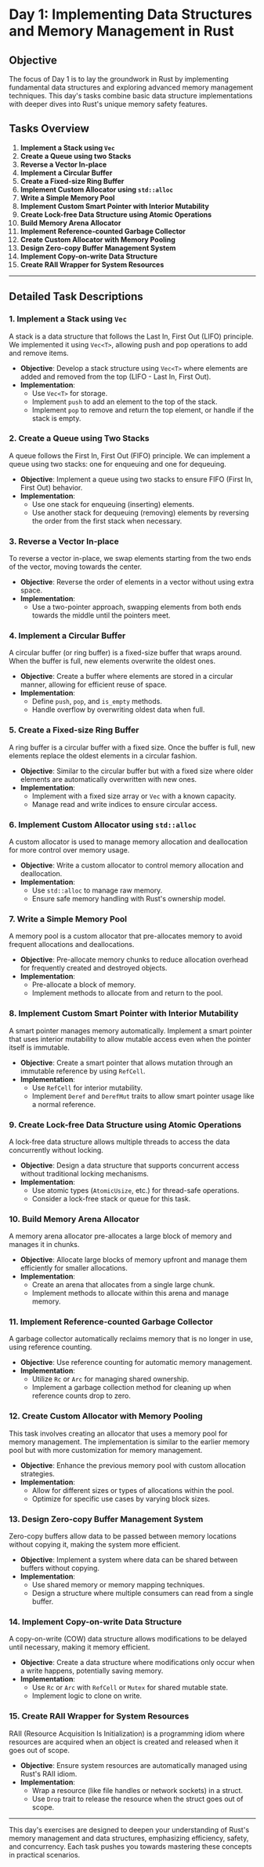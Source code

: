 # Day 1: Implementing Data Structures and Memory Management in Rust

## Objective

The focus of Day 1 is to lay the groundwork in Rust by implementing fundamental data structures and exploring advanced memory management techniques. This day's tasks combine basic data structure implementations with deeper dives into Rust's unique memory safety features.

## Tasks Overview

1. **Implement a Stack using `Vec`**
2. **Create a Queue using two Stacks**
3. **Reverse a Vector In-place**
4. **Implement a Circular Buffer**
5. **Create a Fixed-size Ring Buffer**
6. **Implement Custom Allocator using `std::alloc`**
7. **Write a Simple Memory Pool**
8. **Implement Custom Smart Pointer with Interior Mutability**
9. **Create Lock-free Data Structure using Atomic Operations**
10. **Build Memory Arena Allocator**
11. **Implement Reference-counted Garbage Collector**
12. **Create Custom Allocator with Memory Pooling**
13. **Design Zero-copy Buffer Management System**
14. **Implement Copy-on-write Data Structure**
15. **Create RAII Wrapper for System Resources**

---

## Detailed Task Descriptions

### 1. Implement a Stack using `Vec`

A stack is a data structure that follows the Last In, First Out (LIFO) principle. We implemented it using `Vec<T>`, allowing push and pop operations to add and remove items.

- **Objective**: Develop a stack structure using `Vec<T>` where elements are added and removed from the top (LIFO - Last In, First Out).
- **Implementation**:
  - Use `Vec<T>` for storage.
  - Implement `push` to add an element to the top of the stack.
  - Implement `pop` to remove and return the top element, or handle if the stack is empty.

### 2. Create a Queue using Two Stacks

A queue follows the First In, First Out (FIFO) principle. We can implement a queue using two stacks: one for enqueuing and one for dequeuing.

- **Objective**: Implement a queue using two stacks to ensure FIFO (First In, First Out) behavior.
- **Implementation**:
  - Use one stack for enqueuing (inserting) elements.
  - Use another stack for dequeuing (removing) elements by reversing the order from the first stack when necessary.

### 3. Reverse a Vector In-place

To reverse a vector in-place, we swap elements starting from the two ends of the vector, moving towards the center.

- **Objective**: Reverse the order of elements in a vector without using extra space.
- **Implementation**:
  - Use a two-pointer approach, swapping elements from both ends towards the middle until the pointers meet.

### 4. Implement a Circular Buffer

A circular buffer (or ring buffer) is a fixed-size buffer that wraps around. When the buffer is full, new elements overwrite the oldest ones.

- **Objective**: Create a buffer where elements are stored in a circular manner, allowing for efficient reuse of space.
- **Implementation**:
  - Define `push`, `pop`, and `is_empty` methods.
  - Handle overflow by overwriting oldest data when full.

### 5. Create a Fixed-size Ring Buffer

A ring buffer is a circular buffer with a fixed size. Once the buffer is full, new elements replace the oldest elements in a circular fashion.

- **Objective**: Similar to the circular buffer but with a fixed size where older elements are automatically overwritten with new ones.
- **Implementation**:
  - Implement with a fixed size array or `Vec` with a known capacity.
  - Manage read and write indices to ensure circular access.

### 6. Implement Custom Allocator using `std::alloc`

A custom allocator is used to manage memory allocation and deallocation for more control over memory usage.

- **Objective**: Write a custom allocator to control memory allocation and deallocation.
- **Implementation**:
  - Use `std::alloc` to manage raw memory.
  - Ensure safe memory handling with Rust's ownership model.

### 7. Write a Simple Memory Pool

A memory pool is a custom allocator that pre-allocates memory to avoid frequent allocations and deallocations.

- **Objective**: Pre-allocate memory chunks to reduce allocation overhead for frequently created and destroyed objects.
- **Implementation**:
  - Pre-allocate a block of memory.
  - Implement methods to allocate from and return to the pool.

### 8. Implement Custom Smart Pointer with Interior Mutability

A smart pointer manages memory automatically. Implement a smart pointer that uses interior mutability to allow mutable access even when the pointer itself is immutable.

- **Objective**: Create a smart pointer that allows mutation through an immutable reference by using `RefCell`.
- **Implementation**:
  - Use `RefCell` for interior mutability.
  - Implement `Deref` and `DerefMut` traits to allow smart pointer usage like a normal reference.

### 9. Create Lock-free Data Structure using Atomic Operations

A lock-free data structure allows multiple threads to access the data concurrently without locking.

- **Objective**: Design a data structure that supports concurrent access without traditional locking mechanisms.
- **Implementation**:
  - Use atomic types (`AtomicUsize`, etc.) for thread-safe operations.
  - Consider a lock-free stack or queue for this task.

### 10. Build Memory Arena Allocator

A memory arena allocator pre-allocates a large block of memory and manages it in chunks.

- **Objective**: Allocate large blocks of memory upfront and manage them efficiently for smaller allocations.
- **Implementation**:
  - Create an arena that allocates from a single large chunk.
  - Implement methods to allocate within this arena and manage memory.

### 11. Implement Reference-counted Garbage Collector

A garbage collector automatically reclaims memory that is no longer in use, using reference counting.

- **Objective**: Use reference counting for automatic memory management.
- **Implementation**:
  - Utilize `Rc` or `Arc` for managing shared ownership.
  - Implement a garbage collection method for cleaning up when reference counts drop to zero.

### 12. Create Custom Allocator with Memory Pooling

This task involves creating an allocator that uses a memory pool for memory management. The implementation is similar to the earlier memory pool but with more customization for memory management.

- **Objective**: Enhance the previous memory pool with custom allocation strategies.
- **Implementation**:
  - Allow for different sizes or types of allocations within the pool.
  - Optimize for specific use cases by varying block sizes.

### 13. Design Zero-copy Buffer Management System

Zero-copy buffers allow data to be passed between memory locations without copying it, making the system more efficient.

- **Objective**: Implement a system where data can be shared between buffers without copying.
- **Implementation**:
  - Use shared memory or memory mapping techniques.
  - Design a structure where multiple consumers can read from a single buffer.

### 14. Implement Copy-on-write Data Structure

A copy-on-write (COW) data structure allows modifications to be delayed until necessary, making it memory efficient.

- **Objective**: Create a data structure where modifications only occur when a write happens, potentially saving memory.
- **Implementation**:
  - Use `Rc` or `Arc` with `RefCell` or `Mutex` for shared mutable state.
  - Implement logic to clone on write.

### 15. Create RAII Wrapper for System Resources

RAII (Resource Acquisition Is Initialization) is a programming idiom where resources are acquired when an object is created and released when it goes out of scope.

- **Objective**: Ensure system resources are automatically managed using Rust's RAII idiom.
- **Implementation**:
  - Wrap a resource (like file handles or network sockets) in a struct.
  - Use `Drop` trait to release the resource when the struct goes out of scope.

---

This day's exercises are designed to deepen your understanding of Rust's memory management and data structures, emphasizing efficiency, safety, and concurrency. Each task pushes you towards mastering these concepts in practical scenarios.
